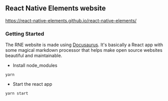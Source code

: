 ## React Native Elements website

https://react-native-elements.github.io/react-native-elements/

### Getting Started

The RNE website is made using [Docusaurus](https://docusaurus.io/). It's basically a React app with some magical markdown processor that helps make open source websites beautiful and maintainable.

- Install node_modules

```
yarn
```

- Start the react app

```
yarn start
```
